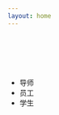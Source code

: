 ```yaml
---
layout: home
---
```

<!--index.md-->

<div class="container head" style="height:70px;">
</div>
<link href="./css/dialog.css" rel="stylesheet">

<div class="container">
	<input type="hidden" id="people_json" value='{"tutor":[{"id":"1","name":"李凤华","img":"./images/lifenghua.jpg","introduce":"李凤华，男，1966年3月出生，中国科学院信息工程研究所研究员、博士生导师，曾为北京电子科技学院教授、西安电子科技大学通信工程学院兼职教授、博士生导师，中国科学院“百人计划”学者。","span_id":"span_1"},{"id":"2","name":"牛犇","img":"./images/niubeng.jpg","introduce":"xxx","span_id":"span_2"},{"id":"3","name":"郭云川","img":"./images/guoyunchuan.jpg","introduce":"xxx","span_id":"span_3"}],"worker":[{"id":"1","name":"耿魁","img":"./images/gengkui.jpg","introduce":"xxx","span_id":"span_1"},{"id":"2","name":"张巧夺","img":"./images/zhangqiaoduo.jpg","introduce":"xxx","span_id":"span_2"},{"id":"3","name":"张玲翠","img":"./images/zhanglingcui.jpg","introduce":"xxx","span_id":"span_3"},{"id":"4","name":"周曙光","img":"./images/zhoushuguang.jpg","introduce":"xxx","span_id":"span_4"}],"student":[{"id":"1","name":"寇文龙","tutor":"李凤华研究员","img":"./images/kouwenlong.jpg","introduce":"寇文龙，男，1990年生，信息安全专业在读博士，熟练使用C、Shell脚本，熟悉Linux，热衷于探索操作系统的真相。","span_id":"span_1"},{"id":"2","name":"华佳烽","tutor":"李凤华研究员","img":"./images/huajiafeng.jpg","introduce":"华佳烽，西安电子科技大学密码学专业在读博士生，研究方向为隐私保护，主要聚焦于在线预诊断系统和远程医疗监测系统中的隐私泄露问题。","span_id":"span_2"},{"id":"3","name":"孙哲","tutor":"李凤华研究员","img":"./images/sunzhe.jpg","introduce":"孙哲，男，安徽安庆人，14级信息安全专业在读博士。研究方向隐私保护，爱好阅读、游泳。","span_id":"span_3"},{"id":"4","name":"陈黎丽","tutor":"李凤华研究员","img":"./images/chenlili.jpg","introduce":"陈黎丽，女，山东人，密码学专业在读博士生。本科毕业于南京信息工程大学，硕士毕业于兰州理工大学。目前主要进行采集策略方案的研究，对C语言有一定的了解。工作之余，热爱播音主持，喜欢瑜伽，游泳等运动。","span_id":"span_4"},{"id":"5","name":"王新宇","tutor":"李凤华研究员","img":"./images/wangxinyu.jpg","introduce":"王新宇，计算机专业系统与结构专业在读博士生，方向为隐私保护。主要研究移动客户端中用户隐私泄露问题。热爱编程，专注软件架构和面向对象语言理论。熟练使用各种编程IDE平台以及快捷键。常用C/C++、JAVA、Python语言开发。","span_id":"span_5"},{"id":"6","name":"李子孚","tutor":"李凤华研究员","img":"./images/lizifu.jpg","introduce":"李子孚，2014级硕士（2016级转博），访问控制方向，熟悉C、网络编程，java处于起步中~爱好养花、游泳、乒乓、轮滑。人生信条：仰望星空， 脚踏实地。","span_id":"span_6"},{"id":"7","name":"李勇俊","tutor":"李凤华研究员","img":"./images/liyongjun.jpg","introduce":"李勇俊，浙江丽水人，信工所2014级硕博连读研究生。个人理念：在纷繁复杂中保持内心的坚定、 笃实与从容， 始终做自己的主人。","span_id":"span_7"},{"id":"8","name":"刘子文","tutor":"郭云川副研究员","img":"./images/liuziwen.jpg","introduce":"刘子文，男，湖北咸宁人，2015级信息工程研究所计算机技术硕士，使用的编程语言是C语言，有一定的学习能力，喜欢的运动是羽毛球。","span_id":"span_8"},{"id":"9","name":"田博修","tutor":"李凤华研究员","img":"./images/tianboxiu.jpg","introduce":"田博修，研究生三年级，湖北荆州人。平时热爱游泳、篮球等运动，喜爱读书。熟练使用Java、Scala，有分布式计算、后台开发、多线程、异步I/O编程、数据挖掘和分析经验。","span_id":"span_9"},{"id":"5","name":"吕梦凡","tutor":"李凤华研究员","img":"./images/lvmengfan.jpg","introduce":"吕梦凡，福建宁德人，信息工程研究所2015级硕士研究生。熟悉使用Linux／C语言，研究内容为计算机网络相关方向。","span_id":"span_5"},{"id":"10","name":"陈鹏翔","tutor":"郭云川副研究员","img":"./images/chenpengxiang.jpg","introduce":"陈鹏翔，湖北人，16级专业硕士。爱好运动，旅游。比较熟悉java语言，对redis，以及spring，netty等开源框架比较感兴趣。","span_id":"span_10"},{"id":"11","name":"李凌","tutor":"李凤华研究员","img":"./images/liling.jpg","introduce":"李凌，湖南浏阳人，信息工程研究所五室NSP 2016级小硕士一枚。熟悉Linux C/C++。工作学习之余，爱好游泳、羽毛球等运动。","span_id":"span_11"},{"id":"12","name":"杨正坤","tutor":"郭云川副研究员","img":"./images/yangzhengkun.jpg","introduce":"杨正坤，热衷于ML/DL的amateur一枚，偏爱Python/C++，来自于美丽的火锅之城--重庆。钟爱的学习准则是--不偷懒，善独思。","span_id":"span_12"},{"id":"13","name":"李丁焱","tutor":"李凤华研究员","img":"./images/lidingyan.jpg","introduce":"李丁焱，山西临汾人，本科毕业于中央财经大学，16级学术硕士，踏实肯干，为人随和，希望未来的两年里能在李老师和各位老师以及师兄师姐们的悉心指导下，在科研和工程领域都能取得较大的进步。","span_id":"span_13"},{"id":"14","name":"金伟","tutor":"李凤华研究员","img":"./images/jinwei.jpg","introduce":"金伟，生源地为北京。目前是NSP组研二在读学生，本科是中央财经大学信息安全专业，于2016年大四进入NSP组，在工程组进行工程锻炼，在访问控制组结合理论进行研究，很喜欢组里努力向上的氛围。在今后，愿踏踏实实打好工程基础、提升论文水平，为组里做贡献、为自己积累实力，增强优势、填补短板。我喜欢舞蹈和运动，可以用在科研之余调节好自己，需要时娱乐大家，性格活泼开朗，认真负责，集体荣誉感强。","span_id":"span_14"},{"id":"15","name":"王瀚仪","tutor":"李凤华研究员","img":"./images/wanghanyi.jpg","introduce":"xxx","span_id":"span_15"},{"id":"16","name":"黄文博","tutor":"李凤华研究员","img":"./images/huangwenbo.jpg","introduce":"我来自山西太原，西安电子科技大学2016级计算机科学与技术专业在读硕士研究所，本科为燕山大学计算机科学与技术专业。目前在所里作为客座学生就读（2017年9月2日起）。对c++和c比较熟悉，喜欢数学和计算机。","span_id":"span_16"},{"id":"17","name":"陈佩","tutor":"李凤华研究员","img":"./images/chenpei.jpg","introduce":"陈佩，生于1993年，本科毕业自上海大学。平时业余时间多琢磨代码，喜欢看编程类和武侠类小说。熟悉C/C++、Python、Java等常见语言，它们是我手中的刀和剑。","span_id":"span_17"},{"id":"18","name":"贺坤","tutor":"王竹副研究员","img":"./images/hekun.jpg","introduce":"贺坤，2017级硕士，，平时对linux c较为熟悉，组内做过天地一体化中的采集系统的相关工作。来自于安徽省安庆市。平时爱好运动，喜欢篮球、乒乓球、羽毛球等球类运动。","span_id":"span_18"},{"id":"19","name":"张晗","tutor":"郭云川副研究员","img":"./images/zhanghan.jpg","introduce":"张晗，安徽淮北人，毕业于四川大学，信息工程研究所五室硕士一年级在读，在组里实习期间参与了一些工程任务。喜欢旅游、运动。","span_id":"span_19"},{"id":"20","name":"尹沛捷","tutor":"李凤华研究员","img":"./images/yinpeijie.jpg","introduce":"尹沛捷，女，1995年3月生，陕西汉中人。2017年9月加入NSP。爱好广泛，钟爱体育运动，热别是羽毛球、篮球。","span_id":"span_20"},{"id":"21","name":"杨志东","tutor":"李凤华研究员","img":"./images/yangzhidong.jpg","introduce":"2017级计算机技术专业硕士，来自于辽宁锦州，毕业于哈尔滨工业大学(威海)，为人随和，求知欲强，喜欢运动，酷爱篮球。","span_id":"span_21"},{"id":"22","name":"诸天逸","tutor":"李凤华研究员","img":"./images/zhutianyi.jpg","introduce":"诸天逸，男，江苏无锡人，毕业于南京信息工程大学，现就读于中国科学院信息工程研究所，网络空间安全专业直博一年级。","span_id":"span_22"},{"id":"23","name":"袁青云","tutor":"王竹副研究员","img":"./images/yuanqingyun.jpg","introduce":"袁青云，男，湖北孝感人，2017级信息工程研究所信号与信息处理硕士，使用C语言、matlab编程，平时喜欢健身，看喜剧节目。","span_id":"span_23"},{"id":"24","name":"曹晓刚","tutor":"李凤华研究员","img":"./images/caoxiaogang.jpg","introduce":"曹晓刚，客座本科生，准NSPer，爱好打篮球，写文章，喜欢科比，喜欢他不服输的曼巴精神。喜欢随便写点东西，想起什么就写什么，也没啥流派，单纯的喜欢。喜欢猫狗等小动物。","span_id":"span_24"},{"id":"25","name":"李根","tutor":"郭云川副研究员","img":"./images/ligen.jpg","introduce":"我来自湖北鄂州，信息安全专业大四在读，目前在所里作为客座学生就读。对java和c比较熟悉，喜欢敲代码的感觉。作为有着一颗文艺心的理工男，除了唱歌没啥爱好。","span_id":"span_25"},{"id":"26","name":"童红明","tutor":"李凤华研究员","img":"./images/tonghongming.jpg","introduce":"童红明，湖北省赤壁市人，本科毕业于西安电子科技大学计算机科学与技术专业，现为西电计算机科学与技术专业研二硕士，信工所客座学生，热衷于移动端与前端开发，在NSP组内负责天地一体化管控平台前端开发。","span_id":"span_26"}]}' />
	<div class="row-xs-12" >
        <div class="col-xs-3 col-sm-3" > 
		<ul>
            <li class="list-group-item"><span id="tutor_c" style="cursor:pointer">导师</span></li>
            <li class="list-group-item"><span id="worker_c" style="cursor:pointer">员工</span></li>
            <li class="list-group-item"><span id="student_c" style="cursor:pointer">学生</span></li>
        </ul>
        </div>
        <div class="col-xs-9 col-sm-9">
			<table class="table">
				<caption id="caption"></caption>
				<tbody id="tbody">
				</tbody>
			</table>
        </div>
    </div>
</div>


<div class="dialog dialog_add" style="display: hidden;">
	<section class="dial_close"></section>
	<div id="img" style="text-align:center;margin-top:10px;"></div>
	<div id="name" style="text-align:center;margin-top:10px;"></div>
	<div id="student" style="text-align:center;margin-top:10px;"></div>
	<div id="tutor" style="text-align:center;margin-top:10px;"></div>
	<div id="introduce" style="margin-top:10px;margin-left:10px;margin-right:10px;"></div>
</div>
<script type="text/javascript">
	function f(str){
		if(str=="tutor")
			w = $("#caption")[0].innerHTML='导师';
		else if(str=="worker")
			w = $("#caption")[0].innerHTML='员工';
		else if(str=="student")
			w = $("#caption")[0].innerHTML='学生';
		w = $("#caption").width();
		$("#tbody")[0].innerHTML="";
		//列数
		var col_count = parseInt(w/80);
		var a = eval('(' + $("#people_json")[0].value + ')');
		var tutor_count = a[str].length
		//行数
		var row_count = parseInt(tutor_count/col_count+1);
		for(i=0;i<row_count;i++){
			var row = document.createElement('tr'); //创建行 
			for(j=0;j<col_count;j++){
				if(i*col_count+j>=tutor_count){
					break;
				}else{
					var idCell = document.createElement('td');
					idCell.innerHTML = "<span class='span_c' id="+a[str][i*col_count+j]['span_id']+" style='cursor:pointer;'>"+a[str][i*col_count+j]['name']+"</span>"; //填充数据 
					row.appendChild(idCell); 
				}
			}
			tbody.appendChild(row);
		}
		$(".span_c").click(function(){
			var id = $(this)[0].id;
			var a = eval('(' + $("#people_json")[0].value + ')');
			var str;
			if($("#caption")[0].innerHTML=='导师')
				str="tutor";
			else if($("#caption")[0].innerHTML=='员工')
				str="worker";
			else if($("#caption")[0].innerHTML=='学生')
				str="student";
			for(i=0;i<a[str].length;i++){
				if(a[str][i]['span_id']==id){
					var obj=a[str][i];
					break;
				}
			}
			$(".dialog").show(100,function(){
				$(".dialog").addClass("dialog_add");
				$(".dial_close").addClass("dial_close_add");
				$(".dial_area").focus();
				$(".dial_close").removeClass("dial_close_add");
				$("#img")[0].innerHTML='<img src='+obj['img']+' style="margin:0;auto;width:145px;height:200px;">';
				$("#name")[0].innerHTML='<h2 style="margin:0;auto;">'+obj['name']+'</h2>';
				if(str=='tutor'){
					if(obj["student"] != undefined)
						$("#student")[0].innerHTML='<h3 style="margin:0;auto;">学生：'+obj['student']+'</h3>';
				}else if(str=='student'){
					if(obj["tutor"] != undefined )
					$("#tutor")[0].innerHTML='<h3 style="margin:0;auto;">导师：'+obj['tutor']+'</h3>';
				}
				$("#introduce")[0].innerHTML=obj['introduce'];
			});
		});
		$(".dial_close").click(function(){
				$("#introduce")[0].innerHTML='';
			$(this).addClass("dial_close_add");
			$(".dialog").delay(100).hide(400,function(){
				$(".dialog").removeClass("dialog_add");
				$(".dial_close").addClass("dial_close_add");
			});
		});
	}

	function tutor(){
		f('tutor');
	}
	function worker(){
		f('worker');
	}
	function student(){
		f('student');
	}
	$("#tutor_c").click(tutor);
	$("#worker_c").click(worker);
	$("#student_c").click(student);
	
	$(document).ready(function(){
		tutor();
		$(window).resize(function(){
			if($("#caption")[0].innerHTML=='导师')
				tutor()
			else if($("#caption")[0].innerHTML=='员工')
				worker()
			else if($("#caption")[0].innerHTML=='学生')
				student();
			
		});
	});
</script>

<!--End index.html-->
